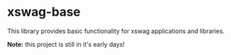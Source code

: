 xswag-base
=================

This library provides basic functionality for xswag applications and libraries.

**Note:** this project is still in it's early days!

